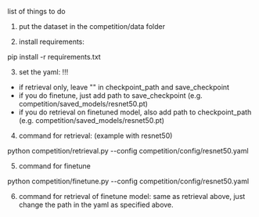 list of things to do

1. put the dataset in the competition/data folder

2. install requirements:

pip install -r requirements.txt

3. set the yaml: !!!
- if retrieval only, leave "" in checkpoint_path and save_checkpoint 
- if you do finetune, just add path to save_checkpoint (e.g. competition/saved_models/resnet50.pt)
- if you do retrieval on finetuned model, also add path to checkpoint_path (e.g. competition/saved_models/resnet50.pt)

4. command for retrieval:
(example with resnet50)

python competition/retrieval.py --config competition/config/resnet50.yaml 

5. command for finetune

python competition/finetune.py --config competition/config/resnet50.yaml 

6. command for retrieval of finetune model: same as retrieval above, just change the path in the yaml as specified above.




